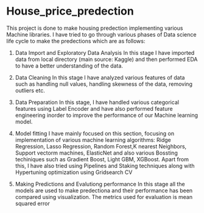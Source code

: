 # House_price_predection

This project is done to make housing predection implementing various Machine libraries. 
I have tried to go through various phases of Data science life cycle to make the predections which are as follows:
1.  Data Import and Exploratory Data Analysis
    In this stage I have imported data from local directory (main source: Kaggle) and then performed EDA to have a better understanding
    of the data. 
2. Data Cleaning 
    In this stage I have analyzed various features of data such as handling null values, handling skewness of the data, removing outliers     etc. 
    
3. Data Preparation
    In this stage, I have handled various categorical features using Label Encoder and have also performed feature engineering inorder to     improve the performance of our Machine learning model.
4. Model fitting
    I have mainly focused on this section, focusing on implementation of various machine learning algorithms: Ridge Regression, Lasso         Regression, Random Forest,K nearest Neighbors, Support vectorm machines, ElasticNet and also various Bossting techiniques such as         Gradient Boost, Light GBM, XGBoost. Apart from this, I have also tried using Pipelines and Staking techniques along with Hypertuning       optimization using Gridsearch CV 
5. Making Predictions and Evalutiong performance
    In this stage all the models are used to make predectiona and their performance has been compared using visualization. The metrics         used  for evaluation is mean squared error
    

